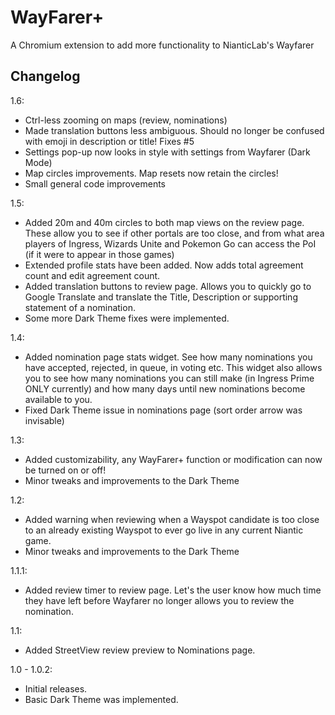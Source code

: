 # WayFarer+
A Chromium extension to add more functionality to NianticLab's Wayfarer

Changelog
---
1.6:
- Ctrl-less zooming on maps (review, nominations)
- Made translation buttons less ambiguous. Should no longer be confused with emoji in description or title! Fixes #5
- Settings pop-up now looks in style with settings from Wayfarer (Dark Mode)
- Map circles improvements. Map resets now retain the circles!
- Small general code improvements

1.5:
- Added 20m and 40m circles to both map views on the review page. These allow you to see if other portals are too close, and from what area players of Ingress, Wizards Unite and Pokemon Go can access the PoI (if it were to appear in those games)
- Extended profile stats have been added. Now adds total agreement count and edit agreement count.
- Added translation buttons to review page. Allows you to quickly go to Google Translate and translate the Title, Description or supporting statement of a nomination.
- Some more Dark Theme fixes were implemented.

1.4:
- Added nomination page stats widget. See how many nominations you have accepted, rejected, in queue, in voting etc. This widget also allows you to see how many nominations you can still make (in Ingress Prime ONLY currently) and how many days until new nominations become available to you.
- Fixed Dark Theme issue in nominations page (sort order arrow was invisable)

1.3:
- Added customizability, any WayFarer+ function or modification can now be turned on or off!
- Minor tweaks and improvements to the Dark Theme

1.2:
- Added warning when reviewing when a Wayspot candidate is too close to an already existing Wayspot to ever go live in any current Niantic game.
- Minor tweaks and improvements to the Dark Theme

1.1.1:
- Added review timer to review page. Let's the user know how much time they have left before Wayfarer no longer allows you to review the nomination.

1.1:
- Added StreetView review preview to Nominations page. 

1.0 - 1.0.2:
- Initial releases. 
- Basic Dark Theme was implemented.
